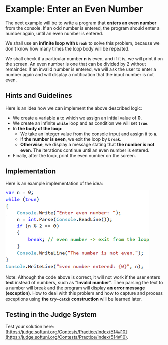 # Example: Enter an Even Number

The next example will be to write a program that **enters an even number** from the console. If an odd number is entered, the program should enter a number again, until an even number is entered.

We shall use an **infinite loop with `break`** to solve this problem, because we don't know how many times the loop body will be repeated.

We shall check if a particular number **n** is even, and if it is, we will print it on the screen. An even number is one that can be divided by 2 without remainder. If an invalid number is entered, we will ask the user to enter a number again and will display a notification that the input number is not even.

## Hints and Guidelines

Here is an idea how we can implement the above described logic:

* We create a variable **`n`** to which we assign an initial value of **0**.
* We create an infinite **`while`** loop and as condition we will set **`true`**.
* In **the body of the loop**:
  * We take an integer value from the console input and assign it to **`n`**.
  * If **the number is even**, we exit the loop by **`break`**.
  * **Otherwise**, we display a message stating that **the number is not even**. The iterations continue until an even number is entered.
* Finally, after the loop, print the even number on the screen.

## Implementation

Here is an example implementation of the idea:

![](../../../../assets/chapter-7-images/00.Break-in-infinite-loop-01.png)

Note: Although the code above is correct, it will not work if the user enters **text** instead of numbers, such as "**Invalid number**". Then parsing the text to a number will break and the program will display **an error message (exception)**. How to deal with this problem and how to capture and process exceptions using **the `try-catch` construction** will be learned later.

## Testing in the Judge System

Test your solution here: [https://judge.softuni.org/Contests/Practice/Index/514#10](https://judge.softuni.org/Contests/Practice/Index/514#10).
